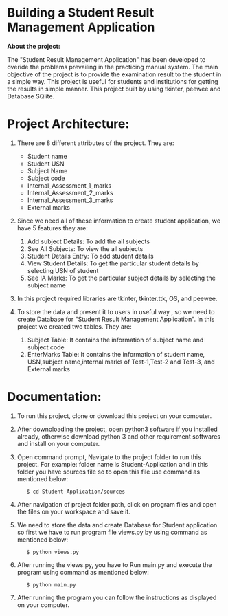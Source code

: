 **Building a Student Result Management Application**
==


**About the project:**

The "Student Result Management Application" has been developed to overide the problems prevailing in the practicing manual system.
The main objective of the project is to provide the examination result to the student in a simple way.
This project is useful for students and institutions for getting the results in simple manner.
This project built by using tkinter, peewee and Database SQlite.

# Project Architecture:

1. There are 8 different attributes of the project. They are:
    * Student name
    * Student USN
    * Subject Name
    * Subject code
    * Internal_Assessment_1_marks
    * Internal_Assessment_2_marks
    * Internal_Assessment_3_marks
    * External marks
      
2. Since we need all of these information to create student application, we have 5 features they are:
      1. Add subject Details: To add the all subjects
      2. See All Subjects: To view the all subjects
      3. Student Details Entry: To add student details
      4. View Student Details: To get the particular student details by selecting USN of student
      5. See IA Marks: To get the particular subject details by selecting the subject name
      
3. In this project required libraries are tkinter, tkinter.ttk, OS, and peewee.
    
4. To store the data and present it to users in useful way , so we need to create Database for "Student Result Management Application". In this project we created two tables. They are:

      1. Subject Table: It contains the information of subject name and subject code 
      2. EnterMarks Table: It contains the information of student name, USN,subject name,internal marks of Test-1,Test-2 and Test-3, and External marks 
     
  # Documentation:
1. To run this project, clone or download this project on your computer.
2. After downoloading the project, open python3 software if you installed already, otherwise download python 3 and other requirement        softwares and install    on your computer.
3. Open command prompt, Navigate to the project folder to run this project. For example: folder name is Student-Application and in this    folder you have sources file so to open this file use command as mentioned below:

  	      $ cd Student-Application/sources
4. After navigation of project folder path, click on program files and open the files on your workspace and save it.
5. We need to store the data and create Database for Student application so first we have to run program file views.py by using command    as mentioned below:

	      $ python views.py
5. After running the views.py, you have to Run main.py and execute the program using command as mentioned below:

	      $ python main.py
6. After running the program you can follow the instructions as displayed on your computer. 
